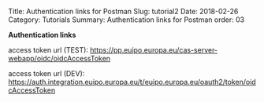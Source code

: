 Title: Authentication links for Postman
Slug: tutorial2
Date: 2018-02-26
Category: Tutorials
Summary: Authentication links for Postman
order: 03

**Authentication links**

access token url (TEST): https://pp.euipo.europa.eu/cas-server-webapp/oidc/oidcAccessToken
 
access token url (DEV): https://auth.integration.euipo.europa.eu/t/euipo.europa.eu/oauth2/token/oidcAccessToken
 